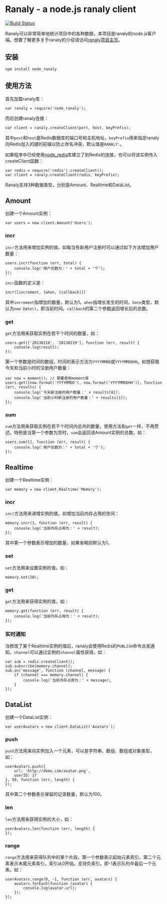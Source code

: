 # Ranaly - a node.js ranaly client
[![Build Status](https://travis-ci.org/luin/node_ranaly.png?branch=master)](https://travis-ci.org/luin/node_ranaly)

Ranaly可以非常简单地统计项目中的各种数据，本项目是ranaly的node.js客户端。想要了解更多关于ranaly的介绍请访问[ranaly项目主页](https://github.com/luin/ranaly)。

## 安装

	npm install node_ranaly

## 使用方法
首先加载ranaly库：
	
	var ranaly = require('node_ranaly');

而后创建ranaly连接：

	var client = ranaly.createClient(port, host, keyPrefix);

其中`post`和`host`是Redis数据库的端口号和主机地址，`keyPrefix`用来指定ranaly向Redis加入的键的前缀以防止命名冲突，默认值是`RANALY:`。

如果程序中已经使用[node_redis](https://github.com/mranney/node_redis)库建立了到Redis的连接，也可以将该实例传入createClient函数：

	var redis = require('redis').createClient();
	var client = ranaly.createClient(redis, keyPrefix);

Ranaly支持3种数据类型，分别是Amount、Realtime和DataList。
## Amount
创建一个Amount实例：

	var users = new client.Amount('Users');

### incr
`incr`方法用来增加实例的值，如每当有新用户注册时可以通过如下方法增加用户数量：
	
	users.incr(function (err, total) {
		console.log('用户总数为：' + total + '个');
	});

`incr`函数的定义是：

	incr([increment, [when, [callback]])

其中`increment`指增加的数量，默认为1。`when`指增长发生的时间，`Date`类型，默认为`new Date()`，即当前时间。`callback`的第二个参数返回增长后的总数。

### get
`get`方法用来获取实例在若干个时间的数量，如：

	users.get(['20130218', '20130219'], function (err, result) {
		console.log(result);
	});

第一个参数是时间的数组，时间的表示方法为`YYYYMMDD`或`YYYYMMDDHH`。如想获取今天和当前小时的注册用户数量：

	var now = moment(); // 需要使用moment库
	users.get([now.format('YYYYMMDD'), now.format('YYYYMMDDHH')], function (err, results) {
		console.log('今天新注册的用户数量：' + results[0]);
		console.log('当前小时新注册的用户数量：' + results[1]);
	});

### sum
`sum`方法用来获取实例在若干个时间内总共的数量，使用方法和`get`一样，不再赘述。特例是当第一个参数为空时，`sum`会返回该Amount实例的总数。如：

	users.sum([], function (err, result) {
		console.log('用户总数为：' + total + '个');
	});
	
## Realtime
创建一个Realtime实例：

	var memory = new client.Realtime('Memory');

### incr
`incr`方法用来递增实例的值，如增加当前内存占用的空间：

	memory.incr(1, function (err, result) {
		console.log('当前内存占用为：' + result);
	});

其中第一个参数表示增加的数量，如果省略则默认为1。

### set
`set`方法用来设置实例的值，如：

	memory.set(20);

### get
`get`方法用来获得实例的值，如：

	memory.get(function (err, result) {
		console.log('当前内存占用为：' + result);
	});

### 实时通知
当修改了某个Realtime实例的值后，ranaly会使用Redis的`PUBLISH`命令派发通知，`channel`可以通过实例的`channel`属性获得，如：

	var sub = redis.createClient();
	sub.subscribe(memory.channel);
	sub.on('message', function (channel, message) {
		if (channel === memory.channel) {
			console.log('当前内存占用为：' + message);
		}
	});

## DataList
创建一个DataList实例：

	var userAvatars = new client.DataList('Avatars');

### push
`push`方法用来向实例加入一个元素，可以是字符串、数组、数组或对象类型，如：

	userAvatars.push({
		url: 'http://demo.com/avatar.png',
		userID: 17
	}, 50, function (err, length) {
	});

其中第二个参数表示保留的记录数量，默认为100。

### len
`len`方法用来获得实例的大小，如：

	userAvatars.len(function (err, length) {
	});

### range
`range`方法用来获得队列中的某个片段，第一个参数表示起始元素索引，第二个元素表示末尾元素索引。索引从0开始，支持负索引，即-1表示队列中最后一个元素。如：

	userAvatars.range(0, -1, function (err, avatars) {
		avatars.forEach(function (avatar) {
			console.log(avatar.url);
		});
	});
